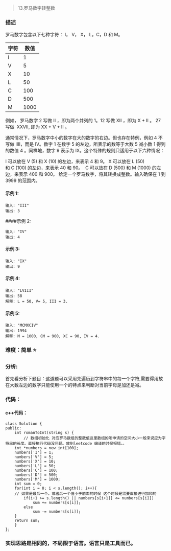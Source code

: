 > 13.罗马数字转整数

### 描述

罗马数字包含以下七种字符： I， V， X， L，C，D 和 M。

字符       |   数值
--------- | -------------
I         |        1
V        |        5
X        |      10
L        |        50
C        |       100
D        |         500
M        |        1000

例如， 罗马数字 2 写做 II ，即为两个并列的 1。12 写做 XII ，即为 X + II 。 27 写做  XXVII, 即为 XX + V + II 。

通常情况下，罗马数字中小的数字在大的数字的右边。但也存在特例，例如 4 不写做 IIII，而是 IV。数字 1 在数字 5 的左边，所表示的数等于大数 5 减小数 1 得到的数值 4 。同样地，数字 9 表示为 IX。这个特殊的规则只适用于以下六种情况：

I 可以放在 V (5) 和 X (10) 的左边，来表示 4 和 9。
X 可以放在 L (50) 和 C (100) 的左边，来表示 40 和 90。 
C 可以放在 D (500) 和 M (1000) 的左边，来表示 400 和 900。
给定一个罗马数字，将其转换成整数。输入确保在 1 到 3999 的范围内。

#### 示例 1:
```
输入: "III"
输出: 3
```
####示例 2:
```
输入: "IV"
输出: 4
```
#### 示例 3:
```
输入: "IX"
输出: 9
```
#### 示例 4:
```
输入: "LVIII"
输出: 58
解释: L = 50, V= 5, III = 3.
```
#### 示例 5:
```
输入: "MCMXCIV"
输出: 1994
解释: M = 1000, CM = 900, XC = 90, IV = 4.
```

### 难度：简单  ⭐️

### 分析:

首先看分析下题目：这道题可以采用先遍历到字符串中的每一个字符,需要得用放在大数左边的数字只能使用一个的特点来判断对当前字母是加还是减。

### 代码：

#### c++代码：

```
class Solution {
public: 
    int romanToInt(string s) {
        // 数组初始化 对应罗马数组的整数值这里数组的所申请的空间大小一般来说应为字符串的长度。直接执行代码没问题。放到leetcode 编译的时候报错。。
    int *numbers = new int[100];
    numbers['I'] = 1;
    numbers['V'] = 5;
    numbers['X'] = 10;
    numbers['L'] = 50;
    numbers['C'] = 100;
    numbers['D'] = 500;
    numbers['M'] = 1000;
    int sum = 0;
    for(int i = 0; i < s.length(); i++){
    // 如果是最后一个。或者后一个值小于前面的时候 这个时候是需要直接进行加和的
        if(i+1 >= s.length() || numbers[s[i+1]] <= numbers[s[i]])
            sum += numbers[s[i]];
        else
            sum -= numbers[s[i]];
    }
    return sum; 
    }
};
```
### 实现思路是相同的，不局限于语言。语言只是工具而已。













